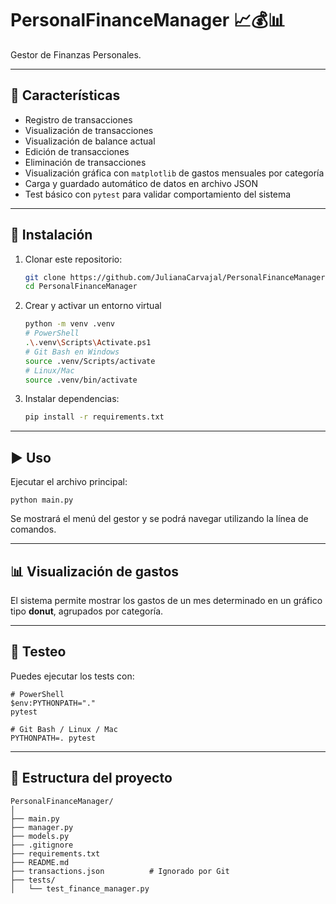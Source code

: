 # PersonalFinanceManager 📈💰📊

Gestor de Finanzas Personales.

---

## 🚀 Características

- Registro de transacciones
- Visualización de transacciones
- Visualización de balance actual
- Edición de transacciones
- Eliminación de transacciones
- Visualización gráfica con `matplotlib` de gastos mensuales por categoría
- Carga y guardado automático de datos en archivo JSON
- Test básico con `pytest` para validar comportamiento del sistema

---

## 🔧 Instalación

1. Clonar este repositorio:
    ```bash
   git clone https://github.com/JulianaCarvajal/PersonalFinanceManager.git
   cd PersonalFinanceManager
   ```
2. Crear y activar un entorno virtual
    ```bash
   python -m venv .venv
   # PowerShell
   .\.venv\Scripts\Activate.ps1
   # Git Bash en Windows
   source .venv/Scripts/activate
   # Linux/Mac
   source .venv/bin/activate
   ```
3. Instalar dependencias:
    ```bash
   pip install -r requirements.txt
   ```

---

## ▶️ Uso

Ejecutar el archivo principal:
```
python main.py
```
Se mostrará el menú del gestor y se podrá navegar utilizando la línea de comandos.

---

## 📊 Visualización de gastos

El sistema permite mostrar los gastos de un mes determinado en un gráfico tipo **donut**, agrupados por categoría.


---

## 🧪 Testeo

Puedes ejecutar los tests con:
```
# PowerShell
$env:PYTHONPATH="."
pytest

# Git Bash / Linux / Mac
PYTHONPATH=. pytest
```

---

## 📂 Estructura del proyecto

```
PersonalFinanceManager/
│
├── main.py
├── manager.py
├── models.py
├── .gitignore
├── requirements.txt
├── README.md
├── transactions.json          # Ignorado por Git
├── tests/
│   └── test_finance_manager.py
```

